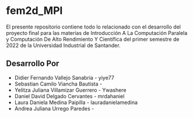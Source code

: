 # fem2d_MPI

El presente repositorio contiene todo lo relacionado con el desarrollo del proyecto final para las materias de Introducción A La Computación Paralela y Computación De Alto Rendimiento Y Científica del primer semestre de 2022 de la Universidad Industrial de Santander.

## Desarrollo Por

-   Didier Fernando Vallejo Sanabria - yiye77
-   Sebastian Camilo Viancha Bautista -
-   Yelitza Juliana Villamizar Guerrero - Ywashere
-   Daniel David Delgado Cervantes - mrdahaniel
-   Laura Daniela Medina Paipilla - lauradanielamedina
-   Andrea Juliana Urrego Paredes -
